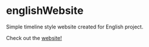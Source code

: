 # englishWebsite
Simple timeline style website created for English project. 

Check out the [website!](https://musaaqeel.github.io/englishWebsite/)
